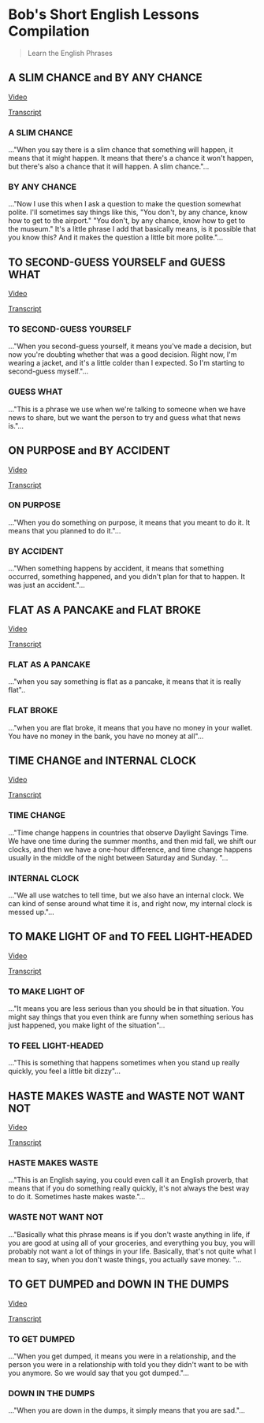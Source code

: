 # Bob's Short English Lessons Compilation

> Learn the English Phrases

## A SLIM CHANCE and BY ANY CHANCE

<a href="https://www.youtube.com/watch?v=D-UndvqVKR0" target="_blank">Video</a>

[Transcript](transcripts/20211122/README.md)


### A SLIM CHANCE

..."When you say there is a slim chance that something will happen, it means that it might happen. It means that there's a chance it won't happen, but there's also a chance that it will happen. A slim chance."...

### BY ANY CHANCE

..."Now I use this when I ask a question to make the question somewhat polite. I'll sometimes say things like this, "You don't, by any chance, know how to get to the airport." "You don't, by any chance, know how to get to the museum." It's a little phrase I add that basically means, is it possible that you know this? And it makes the question a little bit more polite."...


##  TO SECOND-GUESS YOURSELF and GUESS WHAT

<a href="https://www.youtube.com/watch?v=s55LgUpWCbU" target="_blank">Video</a>

[Transcript](transcripts/20211119/README.md)

###  TO SECOND-GUESS YOURSELF

..."When you second-guess yourself, it means you've made a decision, but now you're doubting whether that was a good decision. Right now, I'm wearing a jacket, and it's a little colder than I expected. So I'm starting to second-guess myself."...

###  GUESS WHAT

..."This is a phrase we use when we're talking to someone when we have news to share, but we want the person to try and guess what that news is."...


## ON PURPOSE and BY ACCIDENT

<a href="https://www.youtube.com/watch?v=WIGm2QOTQUE" target="_blank">Video</a>

[Transcript](transcripts/20211117/README.md)

### ON PURPOSE

..."When you do something on purpose, it means that you meant to do it. It means that you planned to do it."...

### BY ACCIDENT

..."When something happens by accident, it means that something occurred, something happened, and you didn't plan for that to happen. It was just an accident."...


## FLAT AS A PANCAKE and FLAT BROKE

<a href="https://www.youtube.com/watch?v=g1LKxclZjac" target="_blank">Video</a>

[Transcript](transcripts/20211112/README.md)

### FLAT AS A PANCAKE

..."when you say something is flat as a pancake, it means that it is really flat"..


### FLAT BROKE

..."when you are flat broke, it means that you have no money in your wallet. You have no money in the bank, you have no money at all"...


## TIME CHANGE and INTERNAL CLOCK

<a href="https://www.youtube.com/watch?v=DiEmPW-Ie8g&t=1s" target="_blank">Video</a>

[Transcript](transcripts/20211110/README.md)

### TIME CHANGE

..."Time change happens in countries that observe Daylight Savings Time. We have one time during the summer months, and then mid fall, we shift our clocks, and then we have a one-hour difference, and time change happens usually in the middle of the night between Saturday and Sunday. "...

### INTERNAL CLOCK

..."We all use watches to tell time, but we also have an internal clock. We can kind of sense around what time it is, and right now, my internal clock is messed up."...


## TO MAKE LIGHT OF and TO FEEL LIGHT-HEADED

<a href="https://www.youtube.com/watch?v=0x6U6zrEjnY" target="_blank">Video</a>

[Transcript](transcripts/20211108/README.md)

### TO MAKE LIGHT OF

..."It means you are less serious than you should be in that situation. You might say things that you even think are funny when something serious has just happened, you make light of the situation"...

### TO FEEL LIGHT-HEADED
..."This is something that happens sometimes when you stand up really quickly, you feel a little bit dizzy"...


## HASTE MAKES WASTE and WASTE NOT WANT NOT

<a href="https://www.youtube.com/watch?v=4q0Ba1gp_Y0" target="_blank">Video</a>

[Transcript](transcripts/20211105/README.md)

### HASTE MAKES WASTE
..."This is an English saying, you could even call it an English proverb, that means that if you do something really quickly, it's not always the best way to do it. Sometimes haste makes waste."...

### WASTE NOT WANT NOT
..."Basically what this phrase means is if you don't waste anything in life, if you are good at using all of your groceries, and everything you buy, you will probably not want a lot of things in your life. Basically, that's not quite what I mean to say, when you don't waste things, you actually save money. "...



## TO GET DUMPED and DOWN IN THE DUMPS

<a href="https://www.youtube.com/watch?v=ivmoI2zfywI" target="_blank">Video</a>

[Transcript](transcripts/20211103/README.md)

### TO GET DUMPED
..."When you get dumped, it means you were in a relationship, and the person you were in a relationship with told you they didn't want to be with you anymore. So we would say that you got dumped."...

### DOWN IN THE DUMPS
..."When you are down in the dumps, it simply means that you are sad."...

